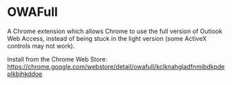 # OWAFull
A Chrome extension which allows Chrome to use the full version of Outlook Web Access, instead of being stuck in the light version (some ActiveX controls may not work).

Install from the Chrome Web Store: https://chrome.google.com/webstore/detail/owafull/kclknahgladfnmibdkpdeplkbjhkddoe